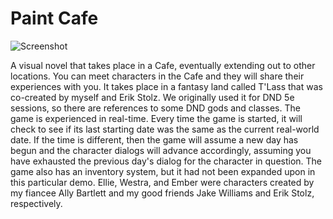 # Paint Cafe

![Screenshot](https://github.com/Monduli/Paint_Cafe_0.1_Demo/blob/main/forreadme1.PNG?raw=true)

A visual novel that takes place in a Cafe, eventually extending out to other locations. You can meet characters in the Cafe and they will share their experiences with you.
It takes place in a fantasy land called T'Lass that was co-created by myself and Erik Stolz. We originally used it for DND 5e sessions, so there are references to some DND gods and classes.
The game is experienced in real-time. Every time the game is started, it will check to see if its last starting date was the same as the current real-world date.
If the time is different, then the game will assume a new day has begun and the character dialogs will advance accordingly, assuming you have exhausted the previous day's dialog for the character in question.
The game also has an inventory system, but it had not been expanded upon in this particular demo.
Ellie, Westra, and Ember were characters created by my fiancee Ally Bartlett and my good friends Jake Williams and Erik Stolz, respectively.
